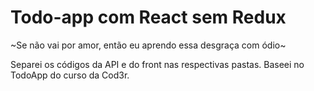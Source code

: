 # Todo-app com React sem Redux


~Se não vai por amor, então eu aprendo essa desgraça com ódio~

Separei os códigos da API e do front nas respectivas pastas. Baseei no TodoApp do curso da Cod3r.
